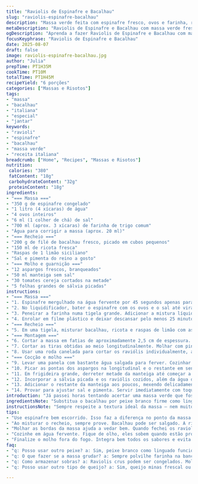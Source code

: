 ```yaml
---
title: "Raviolis de Espinafre e Bacalhau"
slug: "raviolis-espinafre-bacalhau"
description: "Massa verde feita com espinafre fresco, ovos e farinha, recheio cremoso de bacalhau em cubinhos com ricota e toque de limão siciliano. Finalizado com molho de manteiga, sálvia, aspargos crocantes e tomates cereja estourados. Técnica de abrir massa na máquina, montagem dos raviolis com água para selar e corte com roda canelada para textura rústica. Cozimento até flutuar, dando ponto ideal. Molho feito com manteiga dourada que ganha perfume herbáceo e umidade das verduras salteadas. Receita criativa, mantendo simplicidade e sabor marcante, ideal para impressionar sem complicação."
metaDescription: "Raviolis de Espinafre e Bacalhau com massa verde fresca e recheio cremoso. Uma delícia para impressionar."
ogDescription: "Aprenda a fazer Raviolis de Espinafre e Bacalhau com massa leve e molho aromático. Uma receita saborosa e surpreendente."
focusKeyphrase: "Raviolis de Espinafre e Bacalhau"
date: 2025-08-07
draft: false
image: raviolis-espinafre-bacalhau.jpg
author: "Julia"
prepTime: PT1H35M
cookTime: PT10M
totalTime: PT1H45M
recipeYield: "6 porções"
categories: ["Massas e Risotos"]
tags:
- "massa"
- "bacalhau"
- "italiana"
- "especial"
- "jantar"
keywords:
- "ravioli"
- "espinafre"
- "bacalhau"
- "massa verde"
- "receita italiana"
breadcrumb: ["Home", "Recipes", "Massas e Risotos"]
nutrition: 
 calories: "380"
 fatContent: "18g"
 carbohydrateContent: "32g"
 proteinContent: "18g"
ingredients:
- "=== Massa ==="
- "350 g de espinafre congelado"
- "1 litro (4 xícaras) de água"
- "4 ovos inteiros"
- "6 ml (1 colher de chá) de sal"
- "700 ml (aprox. 3 xícaras) de farinha de trigo comum"
- "Água para corrigir a massa (aprox. 20 ml)"
- "=== Recheio ==="
- "200 g de filé de bacalhau fresco, picado em cubos pequenos"
- "150 ml de ricota fresca"
- "Raspas de 1 limão siciliano"
- "Sal e pimenta do reino a gosto"
- "=== Molho e guarnição ==="
- "12 aspargos frescos, branqueados"
- "50 ml manteiga sem sal"
- "30 tomates cereja cortados na metade"
- "5 folhas grandes de sálvia picadas"
instructions:
- "=== Massa ==="
- "1. Espinafre mergulhado na água fervente por 45 segundos apenas para dar cor e sabor, não cozido demais, escorrer e esfriar rapidamente em água gelada. Apertar bem num pano limpo para tirar todo excesso de água, essa etapa é fundamental para não encharcar a massa."
- "2. No liquidificador, bater o espinafre com os ovos e o sal até virar creme homogêneo. Coar essa mistura para retirar fibras grossas e garantir massa fina e maleável."
- "3. Peneirar a farinha numa tigela grande. Adicionar a mistura líquida aos poucos, mexendo com garfo até começar a formar uma massa. Despejar numa bancada polvilhada e sovar rápida e vigorosamente até textura lisa e sem grudar, adicionar água aos poucos se perceber a massa seca demais ou mais farinha se estiver pegajosa. Cuidado: massa muito úmida é difícil de abrir e desmonta fácil nos cozimentos."
- "4. Enrolar em filme plástico e deixar descansar pelo menos 25 minutos para relaxar o glúten, assim a massa abre mais fácil e não retrai."
- "=== Recheio ==="
- "5. Em uma tigela, misturar bacalhau, ricota e raspas de limão com as mãos ou espátula cuidadosamente para distribuir uniformemente os sabores. Temperar com sal e pimenta, lembrando que bacalhau pode ser salgado, provar antes de corrigir."
- "=== Montagem ==="
- "6. Cortar a massa em fatias de aproximadamente 2,5 cm de espessura. Passar cada fatia pela máquina de macarrão regulada da grossura 5 para a última, até massa quase translúcida. Espaço entre as passadas é para não rasgar, mas fina para cozinhar rápido e ficar macia."
- "7. Cortar as tiras obtidas ao meio longitudinalmente. Molhar com pincelada de água uma tira para colar no recheio disposto em porções de 5 ml a cada 4 cm. Cobrir com a outra tirinha. Pressionar bordas para vedar e tortar leve para dentro, ajudando na selagem e evitar que água entre na hora de cozinhar."
- "8. Usar uma roda canelada para cortar os raviólis individualmente, assim as bordas ficam decoradas e firmes. Polvilhar com farinha para não grudarem. Guardar em geladeira se for usar em até 2 horas ou congelar imediatamente."
- "=== Cocção e molho ==="
- "9. Levar uma panela com bastante água salgada para ferver. Cozinhar os raviólis por cerca de 3 a 4 minutos, até subirem à superfície, sinal que estão prontos. Retirar com uma escumadeira e reservar 3 colheres da água do cozimento para o molho."
- "10. Picar as pontas dos aspargos na longitudinal e o restante em sentido diagonal, deixando pedaços finos que cozinham rápido e mantêm textura."
- "11. Em frigideira grande, derreter metade da manteiga até começar a espumar e dourar levemente – sinal que está pronta para sabores mais intensos. Juntar aspargos e tomates e saltear por 3 a 4 minutos, mexendo para não queimar, até os tomates começarem a estourar, liberando suco."
- "12. Incorporar a sálvia picada e os raviólis cozidos, além da água do cozimento reservada para ajudar a emulsificar o molho e unir ingredientes. Retirar a frigideira do fogo."
- "13. Adicionar o restante da manteiga aos poucos, mexendo delicadamente para criar molho aveludado sem quebrar a massa."
- "14. Provar para ajustar sal e pimenta. Servir imediatamente com toque de pimenta do reino fresca moída por cima se gostar."
introduction: "Já passei horas tentando acertar uma massa verde que fosse leve e solta, mas sem perder a liga. O segredo é usar espinafre bem escorrido para não encharcar e bater com os ovos para incorporar uniformemente. Recheio combina a delicadeza do bacalhau fresco com a cremosidade da ricota e um toque cítrico que dá alegria na boca. Corte na máquina abre fino, deixa cozinhar rapidinho, no ponto exato em que a massa fica macia e o recheio mantém textura. A manteiga dourada com sálvia traz aroma marcante que invade a cozinha, enquanto os aspargos dão crocância e frescor. Não resisto em usar a roda canelada para o corte, dá charme e segurança. Tudo pensado para você sentir cada camada, desde o toque da massa até o último sabor."
ingredientsNote: "Substitua o bacalhau por peixe branco firme como linguado ou robalo para variar de sabor. Se não tiver ricota, creme de ricota ou até queijo minas frescal podem entrar nessa mistura. Para a farinha use trigo comum, mas experimente integrar um pouco de semolina para dar textura mais interessante na massa. O limão siciliano é essencial para quebrar o sabor do peixe, mas se não tiver, um toque de noz-moscada pode ser interessante. Manteiga feita de leite cru traz sabor único, embora manteiga sem sal normal faça o serviço. Aspargos devem ser frescos, não excessivamente grossos para evitar fibrosidade."
instructionsNote: "Sempre respeite a textura ideal da massa – nem muito grudenta, nem seca demais. Peneirar ajuda a evitar pedaços de espinafre que podem rasgar. O descanso da massa não é luxo é necessidade para facilitar a abertura. Molhar bordas com água é truque simples e eficiente para fechar bem. Cozinhe em água fervendo alto e observe os raviolis: eles tendem a boiar quando prontos, não confie só no tempo. A manteiga quando começa a espumar está pronta para o molho, evite queimar, pois amarga. Valorize a sálvia com seu aroma marcante, mas sem exagerar. Finalize o molho fora do fogo para preservar brilho e untuosidade. Se faltar líquido no molho, use a água do cozimento reservada, vai salvar a textura."
tips:
- "Use espinafre bem escorrido. Isso faz a diferença no ponto da massa. Erro comum é deixar água demais e depois fica difícil de trabalhar. Aprendi da forma mais difícil."
- "Ao misturar o recheio, sempre prove. Bacalhau pode ser salgado. A ricota traz cremosidade que equilibra, mas ter certeza do sabor é fundamental. Raspas de limão, frescor."
- "Molhar as bordas da massa ajuda a vedar bem. Quando fechei os raviolis sem água, muitos acabaram se abrindo no cozimento. Era um desastre, aprendi a lição."
- "Cozinhe em água fervente. Fique de olho, eles sobem quando estão prontos. Não fique só na contagem de minutos, observe a textura e movimento."
- "Finalize o molho fora do fogo. Integra bem todos os sabores e evita que a manteiga queime. Aroma incrível se espalhando na cozinha, respira fundo!"
faq:
- "q: Posso usar outro peixe? a: Sim, peixe branco como linguado funciona. Bacalhau é especial, mas variações são válidas. Experimente."
- "q: O que fazer se a massa grudar? a: Sempre polvilhe farinha na bancada. Se grudar muito, adicione um pouco mais ao sovar. Regule também a umidade."
- "q: Como armazenar sobras? a: Raviolis crus podem ser congelados. Molho pode ser guardado na geladeira por até 3 dias. Aqueça suavemente depois."
- "q: Posso usar outro tipo de queijo? a: Sim, queijo minas frescal ou até cream cheese ajudam no recheio. O importante é a cremosidade, não tenha medo."

---
```

